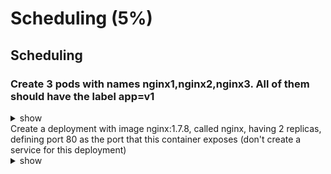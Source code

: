 # Scheduling (5%)

## Scheduling


### Create 3 pods with names nginx1,nginx2,nginx3. All of them should have the label app=v1

<details><summary>show</summary>
<p>

```bash
kubectl run nginx1 --image=nginx --restart=Never --labels=app=v1
kubectl run nginx2 --image=nginx --restart=Never --labels=app=v1
kubectl run nginx3 --image=nginx --restart=Never --labels=app=v1
```

</p>
</details

### Create a deployment with image nginx:1.7.8, called nginx, having 2 replicas, defining port 80 as the port that this container exposes (don't create a service for this deployment)

<details><summary>show</summary>
<p>

```bash
kubectl run nginx --image=nginx:1.7.8 --replicas=2 --port=80
```

**However**, `kubectl run` for Deployments is Deprecated and will be removed in a future version. What you can do is:

```bash
kubectl create deployment nginx  --image=nginx:1.7.8  --dry-run -o yaml > deploy.yaml
vi deploy.yaml
# change the replicas field from 1 to 2
# add this section to the container spec and save the deploy.yaml file
# ports:
#   - containerPort: 80
kubectl apply -f deploy.yaml
```

### Use label selectors to schedule Pods

<details><summary>show</summary>
<p>

```bash
kubectl label nodes node-1 size=Large
```

</p>
</details>

### Understand how to run multiple schedulers and how to configure Pods to use them

<details><summary>show</summary>
<p>

```bash
cat schedulerpod.yaml
```

```yaml
apiVersion: v1
kind: Pod
metadata:
  name: my-custom-scheduler
  namespace: kube-system
spec:
  containers:
  - command:
    - kube-scheduler
    - --address=127.0.0.1
    - --kubeconfig=/etc/kubernetes/scsheduler.conf
    - -- leader-elect=true
    - --lock-object-name=my-custom-scsheduler
    image: k8s.gcr.io/kube-scheduler-amd64:v1.11.3
    name: kube-scheduler
```

```yaml
cat pod-to-schedule-differently.yaml

apiVersion: v1
kind: Pod
metadata:
  name: my-custom-scheduled-pod
spec:
  containers:
  - image: nginx
    name: nginx
  schedulerName: my-custom-scheduled
```

</p>
</details>

### Manually schedule a Pod without a scheduler

<details><summary>show</summary>
<p>


Store the POD yaml files in `/etc/Kubernetes/manifests`

Create a static pod named static-busybox that uses the busybox image and the command sleep 1000

```bash
kubectl run static-busybox --image=busybox --restart=Never  --dry-run -o yaml --command -- sleep 1000 > /etc/kubernetes/manifests/static-busybox.yaml
```

If you are asked to delete a static Pod from a specific node then run,

```bash
kubectl get nodes -o wide
```

to get the Node IP and then ssh to it. 
Kubelet config file might be `/var/lib/kubelet/config.yaml`.
Check the 'staticPodPath:' and go to that directory and delete the YAML file.

</p>
</details>

### Display scheduler events

<details><summary>show</summary>
<p>

```bash
kubectl get events
kubectl get events --watch
kubectl logs kube-scheduler-bk8s-node0 -n kube-system

/var/log/kube-scheduler.log on the control/master node (if schedule is standalone service)
```

</p>
</details>

### Know how to configure the Kubernetes scheduler

<details><summary>show</summary>
<p>

```bash
wget "https://storage.googleapis.com/kubernetes-release/release/v1.12.0/bin/linux/amd64/kube-scheduler"

chmod +x kube-scheduler
sudo mv kube-scheduler /usr/local/bin/
sudo mv kube-scheduler.kubeconfig /var/lib/kubernetes/
cat <<EOF | sudo tee /etc/kubernetes/config/kube-scheduler.yaml
apiVersion: componentconfig/v1alpha1
kind: KubeSchedulerConfiguration
clientConnection:
  kubeconfig: "/var/lib/kubernetes/kube-scheduler.kubeconfig"
leaderElection:
  leaderElect: true
EOF
cat <<EOF | sudo tee /etc/systemd/system/kube-scheduler.service
[Unit]
Description=Kubernetes Scheduler
Documentation=https://github.com/kubernetes/kubernetes

[Service]
ExecStart=/usr/local/bin/kube-scheduler \\
  --config=/etc/kubernetes/config/kube-scheduler.yaml \\
  --v=2
Restart=on-failure
RestartSec=5

[Install]
WantedBy=multi-user.target
EOF
sudo systemctl daemon-reload
sudo systemctl enable kube-scheduler
sudo systemctl start kube-scheduler
```

</p>
</details>

